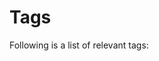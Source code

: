 <!-- --8<-- [start:tagsdemo] -->
# Tags

Following is a list of relevant tags:

<!-- material/tags -->
<!-- --8<-- [end:tagsdemo] -->